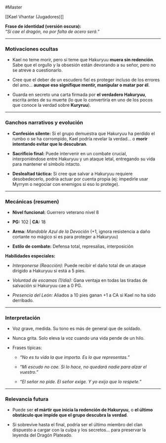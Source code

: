 #Master 

[[Kael Vhantar (Jugadores)]]

**Frase de identidad (versión oscura):**  
_“Si cae el dragón, no por falta de acero será.”_

---

### Motivaciones ocultas

- Kael no teme morir, pero sí teme que Hakuryuu **muera sin redención**. Sabe que el orgullo y la obsesión están devorando a su señor, pero no se atreve a cuestionarlo.
    
- Cree que el deber de un escudero fiel es proteger incluso de los errores del amo… **aunque eso signifique mentir, manipular o matar por él**.
    
- Guarda en secreto una carta firmada por **el verdadero Hakuryuu**, escrita antes de su muerte (lo que lo convertiría en uno de los pocos que conoce la verdad sobre **Kuryruu**).
    

---

### Ganchos narrativos y evolución

- **Confesión silente:** Si el grupo demuestra que Hakuryuu ha perdido el rumbo o se ha corrompido, Kael podría revelar la verdad… o **morir intentando evitar que lo descubran**.
    
- **Sacrificio final:** Puede intervenir en un combate crucial, interponiéndose entre Hakuryuu y un ataque letal, entregando su vida para mantener el símbolo intacto.
    
- **Deslealtad táctica:** Si cree que salvar a Hakuryuu requiere desobedecerlo, podría actuar por cuenta propia (ej: impedirle usar Myrrym o negociar con enemigos si eso lo protege).
    

---

### Mecánicas (resumen)

- **Nivel funcional:** Guerrero veterano nivel 8
    
- **PG:** 102 | **CA:** 18
    
- **Arma:** _Mandoble Azul de la Devoción_ (+1, ignora resistencia a daño cortante no mágico si es para proteger a Hakuryuu)
    
- **Estilo de combate:** Defensa total, represalias, interposición
    

**Habilidades especiales:**

- _Interponerse (Reacción):_ Puede recibir el daño total de un ataque dirigido a Hakuryuu si está a 5 pies.
    
- _Voluntad de escamas (1/día):_ Gana ventaja en todas las tiradas de salvación si Hakuryuu cae a 0 PG.
    
- _Presencia del León:_ Aliados a 10 pies ganan +1 a CA si Kael no ha sido derribado.
    

---

### Interpretación

- Voz grave, medida. Su tono es más de general que de soldado.
    
- Nunca grita. Solo eleva la voz cuando una vida pende de un hilo.
    
- Frases típicas:
    
    - _“No es tu vida la que importa. Es lo que representas.”_
        
    - _“Mi escudo no cae. Si lo hace, no quedará nadie para alzar el vuestro.”_
        
    - _“El señor no pide. El señor exige. Y yo exijo que lo respete.”_
        

---

### Relevancia futura

- Puede ser **el mártir que inicia la redención de Hakuryuu**, o **el último obstáculo que impide que el grupo descubra la verdad**.
    
- Si sobrevive hasta el final, podría ser el último miembro del clan dispuesto a cargar con la culpa y los secretos… para preservar la leyenda del Dragón Plateado.